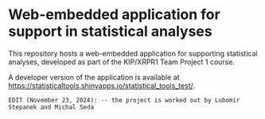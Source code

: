 # Web-embedded application for support in statistical analyses

This repository hosts a web-embedded application for supporting statistical analyses, developed as part of the KIP/XRPR1 Team Project 1 course.

A developer version of the application is available at <a href="https://statisticaltools.shinyapps.io/statistical_tools_test/" target="_blank">https://statisticaltools.shinyapps.io/statistical_tools_test/</a>.

`EDIT (November 23, 2024): -- the project is worked out by Lubomir Stepanek and Michal Seda`
